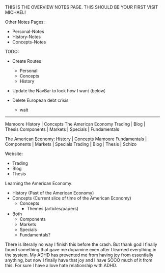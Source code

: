 THIS IS THE OVERVIEW NOTES PAGE. THIS SHOULD BE YOUR FIRST VISIT MICHAEL!

Other Notes Pages:
- Personal-Notes
- History-Notes
- Concepts-Notes

TODO:
- Create Routes 
  - Personal
  - Concepts
  - History
- Update the NavBar to look how I want (below)

- Delete European debt crisis
  - wait
-----------------------------------------------------------------

Mamoore                                                             History | Concepts The American Economy
Trading | Blog | Thesis                                      Components | Markets | Specials | Fundamentals


The American Economy: History | Concepts                                                            Mamoore
Fundamentals | Components | Markets | Specials                             Trading | Blog | Thesis | Schizo


Website: 
- Trading
- Blog
- Thesis

Learning the American Economy: 
- History (Past of the American Economy)
- Concepts (Current slice of time of the American Economy)
  - Concepts
    - Themes (articles/papers)
- Both
  - Components
  - Markets
  - Specials
  - Fundamentals?

There is literally no way I finish this before the crash. But thank god I finally found something that gave me dopamine even after I learned everything in the system. My ADHD has prevented me from having joy from essentially anything, but now I finally have that joy and I have SOOO much of it from this. For sure I have a love hate relationship with ADHD.